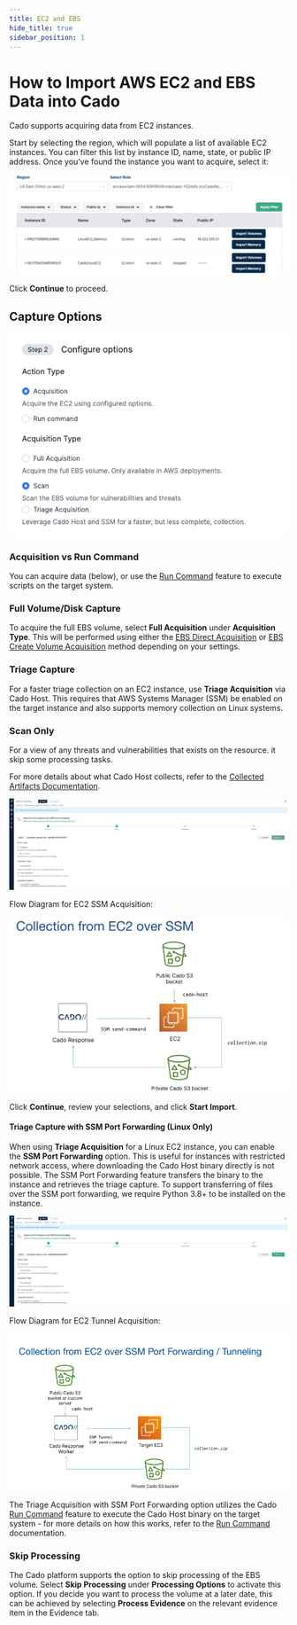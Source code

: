 ```yaml
---
title: EC2 and EBS
hide_title: true
sidebar_position: 1
---
```


# How to Import AWS EC2 and EBS Data into Cado

Cado supports acquiring data from EC2 instances.

Start by selecting the region, which will populate a list of available EC2 instances. You can filter this list by instance ID, name, state, or public IP address.
Once you’ve found the instance you want to acquire, select it:

![AWS EC2 Import](/img/aws-ec2.png)

Click **Continue** to proceed.

## Capture Options

![Skip Processing](/img/scanonly.png)

### Acquisition vs Run Command
You can acquire data (below), or use the [Run Command](/cado/discovery-import/aws/run-command) feature to execute scripts on the target system.

### Full Volume/Disk Capture
To acquire the full EBS volume, select **Full Acquisition** under **Acquisition Type**. 
This will be performed using either the [EBS Direct Acquisition](/cado/discovery-import/aws/ebs-direct-acquisition) or [EBS Create Volume Acquisition](/cado/discovery-import/aws/ebs-create-volume) method depending on your settings.

### Triage Capture
For a faster triage collection on an EC2 instance, use **Triage Acquisition** via Cado Host. This requires that AWS Systems Manager (SSM) be enabled on the target instance and also supports memory collection on Linux systems.

### Scan Only
For a view of any threats and vulnerabilities that exists on the resource. it skip some processing tasks.

For more details about what Cado Host collects, refer to the [Collected Artifacts Documentation](/cado/discovery-import/cado-host/intro).

![AWS EC2 Triage Acquisition](/img/aws-ec2-triage-acquisition.png)

Flow Diagram for EC2 SSM Acquisition:

![EC2 SSM Acquisition](/img/ec2-ssm.png)

Click **Continue**, review your selections, and click **Start Import**.

#### Triage Capture with SSM Port Forwarding (Linux Only)

When using **Triage Acquisition** for a Linux EC2 instance, you can enable the **SSM Port Forwarding** option. This is useful for instances with restricted network access, where downloading the Cado Host binary directly is not possible. The SSM Port Forwarding feature transfers the binary to the instance and retrieves the triage capture. To support transferring of files over the SSM port forwarding, we require Python 3.8+ to be installed on the instance.

![AWS EC2 Triage Acquisition Port Forwarding](/img/aws-ec2-triage-acquisition-ssm-port-forwarding.png)

Flow Diagram for EC2 Tunnel Acquisition:

![EC2 Tunnel Acquisition](/img/ec2-tunnel.png)

The Triage Acquisition with SSM Port Forwarding option utilizes the Cado [Run Command](/cado/discovery-import/aws/run-command) feature to execute the Cado Host binary on the target system - for more details on how this works, refer to the [Run Command](/cado/discovery-import/aws/run-command) documentation.

### Skip Processing
The Cado platform supports the option to skip processing of the EBS volume. Select **Skip Processing** under **Processing Options** to activate this option. If you decide you want to process the volume at a later date, this can be achieved by selecting **Process Evidence** on the relevant evidence item in the Evidence tab.
